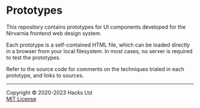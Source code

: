 # Prototypes

This repository contains prototypes for UI components developed for the Nirvarnia frontend web design system.

Each prototype is a self-contained HTML file, which can be loaded directly in a browser from your local filesystem. In most cases, no server is required to test the prototypes.

Refer to the source code for comments on the techniques trialed in each prototype, and links to sources.

-----

Copyright © 2020-2023 Hacks Ltd \
[MIT License](./LICENSE.txt)
